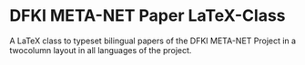 # DFKI META-NET Paper LaTeX-Class

A LaTeX class to typeset bilingual papers of the DFKI META-NET Project in a twocolumn layout in all languages of the project. 
